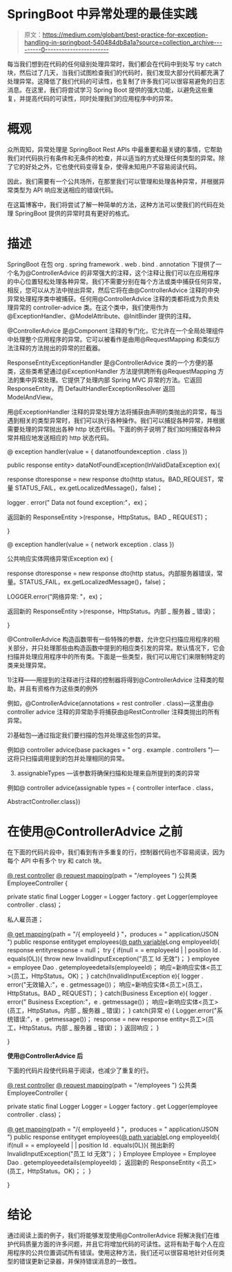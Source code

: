 # SpringBoot 中异常处理的最佳实践

> 原文：<https://medium.com/globant/best-practice-for-exception-handling-in-springboot-540484db8a1a?source=collection_archive---------0----------------------->

每当我们想到在代码的任何级别处理异常时，我们都会在代码中到处写 try catch 块，然后过了几天，当我们试图检查我们的代码时，我们发现大部分代码都充满了处理异常。这降低了我们代码的可读性，也复制了许多我们可以很容易避免的日志消息。在这里，我们将尝试学习 Spring Boot 提供的强大功能，以避免这些重复，并提高代码的可读性，同时处理我们的应用程序中的异常。

# 概观

众所周知，异常处理是 SpringBoot Rest APIs 中最重要和最关键的事情，它帮助我们对代码执行有条件和无条件的检查，并以适当的方式处理任何类型的异常。除了它的好处之外，它也使代码变得复杂，使得未知用户不容易阅读代码。

因此，我们需要有一个公共场所，在那里我们可以管理和处理各种异常，并根据异常类型为 API 响应发送相应的错误代码。

在这篇博客中，我们将尝试了解一种简单的方法，这种方法可以使我们的代码在处理 SpringBoot 提供的异常时具有更好的格式。

# 描述

SpringBoot 在包 org . spring framework . web . bind . annotation 下提供了一个名为@ControllerAdvice 的非常强大的注释，这个注释让我们可以在应用程序的中心位置轻松处理各种异常。我们不需要分别在每个方法或类中捕获任何异常，相反，您可以从方法中抛出异常，然后它将在由@ControllerAdvice 注释的中央异常处理程序类中被捕获。任何用@ControllerAdvice 注释的类都将成为负责处理异常的 controller-advice 类。在这个类中，我们使用作为@ExceptionHandler、@ModelAttribute、@InitBinder 提供的注释。

@ControllerAdvice 是@Component 注释的专门化，它允许在一个全局处理组件中处理整个应用程序的异常。它可以被看作是由用@RequestMapping 和类似方法注释的方法抛出的异常的拦截器。

ResponseEntityExceptionHandler 是@ControllerAdvice 类的一个方便的基类，这些类希望通过@ExceptionHandler 方法提供跨所有@RequestMapping 方法的集中异常处理。它提供了处理内部 Spring MVC 异常的方法。它返回 ResponseEntity，而 DefaultHandlerExceptionResolver 返回 ModelAndView。

用@ExceptionHandler 注释的异常处理方法将捕获由声明的类抛出的异常，每当遇到相关的类型异常时，我们可以执行各种操作。我们可以捕捉各种异常，并根据需要处理的异常抛出各种 http 状态代码。下面的例子说明了我们如何捕捉各种异常并相应地发送相应的 http 状态代码。

@ exception handler(value = { datanotfoundexception . class })

public response entity<responsedto>> dataNotFoundException(InValidDataException ex){</responsedto>

response dtoresponse = new response dto(http status。BAD_REQUEST，常量 STATUS_FAIL，ex.getLocalizedMessage()，false)；

logger . error(" Data not found exception:"，ex)；

返回新的 ResponseEntity <responsedto>>(response，HttpStatus。BAD _ REQUEST)；</responsedto>

}

@ exception handler(value = { network exception . class })

公共响应实体<responsedto>网络异常(Exception ex) {</responsedto>

response dtoresponse = new response dto(http status。内部服务器错误，常量。STATUS_FAIL，ex.getLocalizedMessage()，false)；

LOGGER.error("网络异常: "，ex)；

返回新的 ResponseEntity <responsedto>>(response，HttpStatus。内部 _ 服务器 _ 错误)；</responsedto>

}

@ControllerAdvice 构造函数带有一些特殊的参数，允许您只扫描应用程序的相关部分，并只处理那些由构造函数中提到的相应类引发的异常。默认情况下，它会扫描并处理应用程序中的所有类。下面是一些类型，我们可以用它们来限制特定的类来处理异常。

1)注释——用提到的注释进行注释的控制器将得到@ControllerAdvice 注释类的帮助，并且有资格作为这些类的例外

例如，@ControllerAdvice(annotations = rest controller . class)—这里由@ controller advice 注释的异常助手将捕获由@RestController 注释类抛出的所有异常。

2)基础包—通过指定我们要扫描的包并处理这些包的异常。

例如@ controller advice(base packages = " org . example . controllers ")—这将只扫描调用提到的包并处理相同的异常。

3) assignableTypes —该参数将确保扫描和处理来自所提到的类的异常

例如@ controller advice(assignable types = { controller interface . class，

AbstractController.class})

# 在使用@ControllerAdvice 之前

在下面的代码片段中，我们看到有许多重复的行，控制器代码也不容易阅读，因为每个 API 中有多个 try 和 catch 块。

[@ rest controller](http://twitter.com/RestController)
[@ request mapping](http://twitter.com/RequestMapping)(path = "/employees ")
公共类 EmployeeController {

private static final Logger Logger = Logger factory . get Logger(employee controller . class)；

私人雇员道；

[@ get mapping](http://twitter.com/GetMapping)(path = "/{ employeeId } "，produces = " application/JSON ")
public response entity<Employee>get employees([@ path variable](http://twitter.com/PathVariable)Long employeeId){
response entity<Employee>response = null；
try {
if(null = = employeeId | | position Id . equals(0L)){
throw new InvalidInputException("员工 Id 无效")；
}
employee = employee Dao . getemployeedetails(employeeId)；
响应=新响应实体<员工>(员工，HttpStatus。OK)；
}
catch(InvalidInputException e){
logger . error("无效输入:"，e . getmessage())；
响应=新响应实体<员工>(员工，HttpStatus。BAD _ REQUEST)；
}
catch(Business Exception e){
logger . error(" Business Exception:"，e . getmessage())；
响应=新响应实体<员工>(员工，HttpStatus。内部 _ 服务器 _ 错误)；
}
catch(异常 e) {
Logger.error("系统错误:"，e . getmessage())；
response = new response entity<员工>(员工，HttpStatus。内部 _ 服务器 _ 错误)；
}
返回响应；
}

}

**使用@ControllerAdvice 后**

下面的代码片段使代码易于阅读，也减少了重复的行。

[@ rest controller](http://twitter.com/RestController)
[@ request mapping](http://twitter.com/RequestMapping)(path = "/employees ")
公共类 EmployeeController {

private static final Logger Logger = Logger factory . get Logger(employee controller . class)；

[@ get mapping](http://twitter.com/GetMapping)(path = "/{ employeeId } "，produces = " application/JSON ")
public response entity<Employee>get employees([@ path variable](http://twitter.com/PathVariable)Long employeeId){
if(null = = employeeId | | position Id . equals(0L)){
抛出新的 InvalidInputException("员工 Id 无效")；
}
Employee Employee = Employee Dao . getemployeedetails(employeeId)；
返回新的 ResponseEntity <员工>(员工，HttpStatus。OK)；；
}

}

# 结论

通过阅读上面的例子，我们将能够发现使用@ControllerAdvice 将解决我们在维护代码质量方面的许多问题，并且它将增加代码的可读性。这将有助于每个人在应用程序的公共位置调试所有错误。使用这种方法，我们还可以很容易地针对任何类型的错误更新记录器，并保持错误消息的一致性。